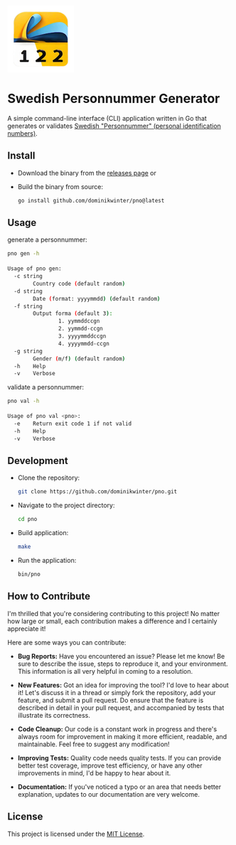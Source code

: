 ![pno logo](assets/logo.png)

# Swedish Personnummer Generator

A simple command-line interface (CLI) application written in Go that generates or validates [Swedish "Personnummer" (personal identification numbers)](https://en.wikipedia.org/wiki/Personal_identity_number_(Sweden)).

## Install

* Download the binary from the [releases page](https://github.com/dominikwinter/pno/releases) or

* Build the binary from source:
  ```bash
  go install github.com/dominikwinter/pno@latest
  ```
## Usage
generate a personnummer:
```bash
pno gen -h

Usage of pno gen:
  -c string
        Country code (default random)
  -d string
        Date (format: yyyymmdd) (default random)
  -f string
        Output forma (default 3):
                1. yymmddccgn
                2. yymmdd-ccgn
                3. yyyymmddccgn
                4. yyyymmdd-ccgn
  -g string
        Gender (m/f) (default random)
  -h    Help
  -v    Verbose
```

validate a personnummer:
```bash
pno val -h

Usage of pno val <pno>:
  -e    Return exit code 1 if not valid
  -h    Help
  -v    Verbose
```

## Development

* Clone the repository:
  ```bash
  git clone https://github.com/dominikwinter/pno.git
  ```
* Navigate to the project directory:
  ```bash
  cd pno
  ```
* Build application:
  ```bash
  make
  ```
* Run the application:
  ```bash
  bin/pno
  ```

## How to Contribute

I'm thrilled that you're considering contributing to this project! No matter how large or small, each contribution makes a difference and I certainly appreciate it!

Here are some ways you can contribute:

- **Bug Reports:** Have you encountered an issue? Please let me know! Be sure to describe the issue, steps to reproduce it, and your environment. This information is all very helpful in coming to a resolution.

- **New Features:** Got an idea for improving the tool? I'd love to hear about it! Let's discuss it in a thread or simply fork the repository, add your feature, and submit a pull request. Do ensure that the feature is described in detail in your pull request, and accompanied by tests that illustrate its correctness.

- **Code Cleanup:** Our code is a constant work in progress and there's always room for improvement in making it more efficient, readable, and maintainable. Feel free to suggest any modification!

- **Improving Tests:** Quality code needs quality tests. If you can provide better test coverage, improve test efficiency, or have any other improvements in mind, I'd be happy to hear about it.

- **Documentation:** If you've noticed a typo or an area that needs better explanation, updates to our documentation are very welcome.

## License

This project is licensed under the [MIT License](LICENSE).
